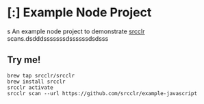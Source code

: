 # [:] Example Node Project
s
An example node project to demonstrate [srcclr](https://www.srcclr.com) scans.dsdddsssssssdssssssdsdsss

## Try me!

```
brew tap srcclr/srcclr
brew install srcclr
srcclr activate
srcclr scan --url https://github.com/srcclr/example-javascript
```
